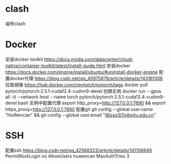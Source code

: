 # clash
祖传clash

# Docker
安装docker toolkit https://docs.nvidia.com/datacenter/cloud-native/container-toolkit/latest/install-guide.html
安装docker https://docs.docker.com/engine/install/ubuntu/#uninstall-docker-engine
配置docker代理 https://blog.csdn.net/qq_45975878/article/details/143161306
拉取镜像 https://hub.docker.com/r/pytorch/pytorch/tags docker pull pytorch/pytorch:2.5.1-cuda12.4-cudnn9-devel
创建实例 docker run --gpus all -it --network host --name torch pytorch/pytorch:2.5.1-cuda12.4-cudnn9-devel bash
实例中配置代理 export http_proxy=http://127.0.0.1:7890 && export https_proxy=http://127.0.0.1:7890
配置git git config --global user.name "HuWencan" && git config --global user.email "l8lssq3l7o@sjtu.edu.cn"

# SSH
配置ssh https://blog.csdn.net/qq_42568323/article/details/141106649
PermitRootLogin no
AllowUsers huwencan
MaxAuthTries 3
